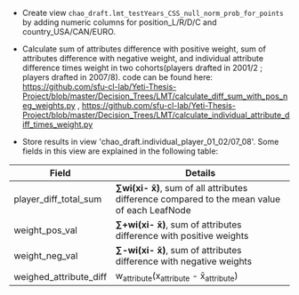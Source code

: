  + Create view `chao_draft.lmt_testYears_CSS_null_norm_prob_for_points` by adding numeric columns for position_L/R/D/C and country_USA/CAN/EURO.
 
 + Calculate sum of attributes difference with positive weight, sum of attributes difference with negative weight, and individual attribute difference times weight in two cohorts(players drafted in 2001/2 ; players drafted in 2007/8). code can be found here: https://github.com/sfu-cl-lab/Yeti-Thesis-Project/blob/master/Decision_Trees/LMT/calculate_diff_sum_with_pos_neg_weights.py , https://github.com/sfu-cl-lab/Yeti-Thesis-Project/blob/master/Decision_Trees/LMT/calculate_individual_attribute_diff_times_weight.py
 
 + Store results in view 'chao_draft.individual_player_01_02/07_08'. Some fields in this view are explained in the following table:
 
 Field | Details |
 ----- |----------------|
player_diff_total_sum | **∑wi(xi- x̄)**, sum of all attributes difference compared to the mean value of each LeafNode |
weight_pos_val | **∑+wi(xi- x̄)**, sum of attributes difference with positive weights |
weight_neg_val | **∑-wi(xi- x̄)**, sum of attributes difference with negative weights |
weighed_attribute_diff | w<sub>attribute</sub>(x<sub>attribute</sub> - x̄<sub>attribute</sub>) |





















            
